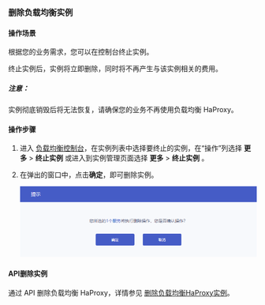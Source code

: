 ### 删除负载均衡实例

#### 操作场景

根据您的业务需求，您可以在控制台终止实例。

终止实例后，实例将立即删除，同时将不再产生与该实例相关的费用。

##### 注意：

实例彻底销毁后将无法恢复，请确保您的业务不再使用负载均衡 HaProxy。

#### 操作步骤

1. 进入 [负载均衡控制台](https://console.capitalonline.net/loadbalancers)，在实例列表中选择要终止的实例，在“操作”列选择 **更多** > **终止实例** 或进入到实例管理页面选择 **更多** > **终止实例** 。

2. 在弹出的窗口中，点击**确定**，即可删除实例。

   ![二次确认](../../pic/终止实例-二次确认.png)

#### API删除实例

通过 API 删除负载均衡 HaProxy，详情参见 [删除负载均衡HaProxy实例](F:\首云工作相关\PaaS产品线\弹性计算产品\负载均衡\用户操作手册\HaProxy\09.API文档\02.实例相关接口\06.删除负载均衡HaProxy实例.md)。

